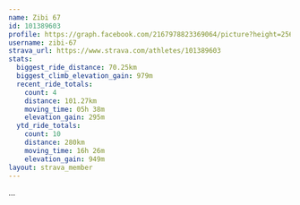```yaml
---
name: Zibi 67
id: 101389603
profile: https://graph.facebook.com/2167978823369064/picture?height=256&width=256
username: zibi-67
strava_url: https://www.strava.com/athletes/101389603
stats:
  biggest_ride_distance: 70.25km
  biggest_climb_elevation_gain: 979m
  recent_ride_totals:
    count: 4
    distance: 101.27km
    moving_time: 05h 38m
    elevation_gain: 295m
  ytd_ride_totals:
    count: 10
    distance: 280km
    moving_time: 16h 26m
    elevation_gain: 949m
layout: strava_member
--- 
```

...
